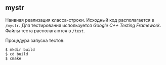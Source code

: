 ## mystr

Наивная реализация класса-строки. Исходный код располагается в ```/mystr```. Для тестирования используется *Google C++ Testing Framework*. Файлы теста располагаются в ```/test```. 

Процедура запуска тестов:
```
$ mkdir build
$ cd build
$ cmake 
```
